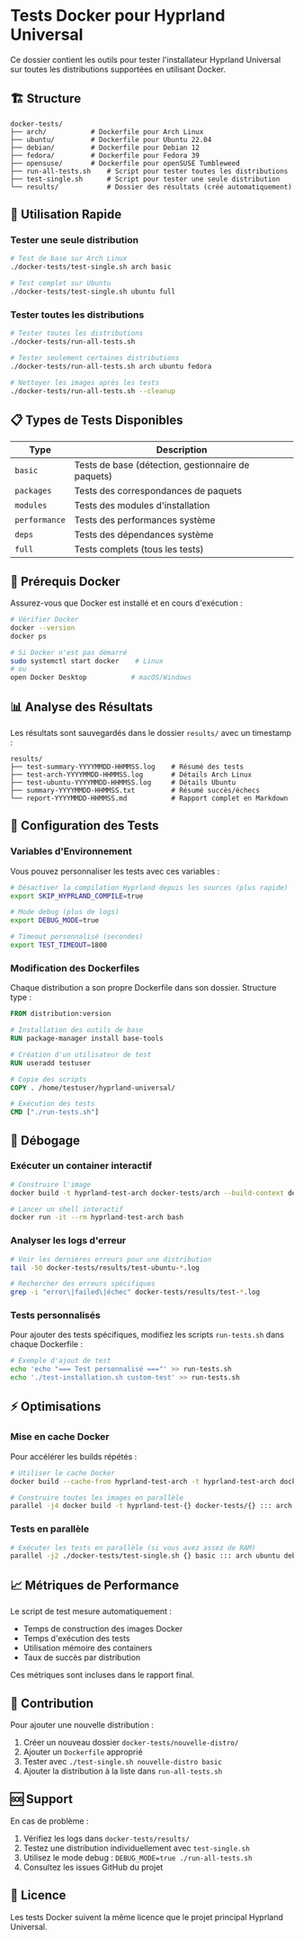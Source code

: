 # Tests Docker pour Hyprland Universal

Ce dossier contient les outils pour tester l'installateur Hyprland Universal sur toutes les distributions supportées en utilisant Docker.

## 🏗️ Structure

```
docker-tests/
├── arch/           # Dockerfile pour Arch Linux
├── ubuntu/         # Dockerfile pour Ubuntu 22.04
├── debian/         # Dockerfile pour Debian 12
├── fedora/         # Dockerfile pour Fedora 39
├── opensuse/       # Dockerfile pour openSUSE Tumbleweed
├── run-all-tests.sh    # Script pour tester toutes les distributions
├── test-single.sh      # Script pour tester une seule distribution
└── results/            # Dossier des résultats (créé automatiquement)
```

## 🚀 Utilisation Rapide

### Tester une seule distribution

```bash
# Test de base sur Arch Linux
./docker-tests/test-single.sh arch basic

# Test complet sur Ubuntu
./docker-tests/test-single.sh ubuntu full
```

### Tester toutes les distributions

```bash
# Tester toutes les distributions
./docker-tests/run-all-tests.sh

# Tester seulement certaines distributions
./docker-tests/run-all-tests.sh arch ubuntu fedora

# Nettoyer les images après les tests
./docker-tests/run-all-tests.sh --cleanup
```

## 📋 Types de Tests Disponibles

| Type | Description |
|------|-------------|
| `basic` | Tests de base (détection, gestionnaire de paquets) |
| `packages` | Tests des correspondances de paquets |
| `modules` | Tests des modules d'installation |
| `performance` | Tests des performances système |
| `deps` | Tests des dépendances système |
| `full` | Tests complets (tous les tests) |

## 🐋 Prérequis Docker

Assurez-vous que Docker est installé et en cours d'exécution :

```bash
# Vérifier Docker
docker --version
docker ps

# Si Docker n'est pas démarré
sudo systemctl start docker    # Linux
# ou
open Docker Desktop           # macOS/Windows
```

## 📊 Analyse des Résultats

Les résultats sont sauvegardés dans le dossier `results/` avec un timestamp :

```
results/
├── test-summary-YYYYMMDD-HHMMSS.log    # Résumé des tests
├── test-arch-YYYYMMDD-HHMMSS.log       # Détails Arch Linux
├── test-ubuntu-YYYYMMDD-HHMMSS.log     # Détails Ubuntu
├── summary-YYYYMMDD-HHMMSS.txt         # Résumé succès/échecs
└── report-YYYYMMDD-HHMMSS.md           # Rapport complet en Markdown
```

## 🔧 Configuration des Tests

### Variables d'Environnement

Vous pouvez personnaliser les tests avec ces variables :

```bash
# Désactiver la compilation Hyprland depuis les sources (plus rapide)
export SKIP_HYPRLAND_COMPILE=true

# Mode debug (plus de logs)
export DEBUG_MODE=true

# Timeout personnalisé (secondes)
export TEST_TIMEOUT=1800
```

### Modification des Dockerfiles

Chaque distribution a son propre Dockerfile dans son dossier. Structure type :

```dockerfile
FROM distribution:version

# Installation des outils de base
RUN package-manager install base-tools

# Création d'un utilisateur de test
RUN useradd testuser

# Copie des scripts
COPY . /home/testuser/hyprland-universal/

# Exécution des tests
CMD ["./run-tests.sh"]
```

## 🐛 Débogage

### Exécuter un container interactif

```bash
# Construire l'image
docker build -t hyprland-test-arch docker-tests/arch --build-context default=.

# Lancer un shell interactif
docker run -it --rm hyprland-test-arch bash
```

### Analyser les logs d'erreur

```bash
# Voir les dernières erreurs pour une distribution
tail -50 docker-tests/results/test-ubuntu-*.log

# Rechercher des erreurs spécifiques
grep -i "error\|failed\|échec" docker-tests/results/test-*.log
```

### Tests personnalisés

Pour ajouter des tests spécifiques, modifiez les scripts `run-tests.sh` dans chaque Dockerfile :

```bash
# Exemple d'ajout de test
echo 'echo "=== Test personnalisé ==="' >> run-tests.sh
echo './test-installation.sh custom-test' >> run-tests.sh
```

## ⚡ Optimisations

### Mise en cache Docker

Pour accélérer les builds répétés :

```bash
# Utiliser le cache Docker
docker build --cache-from hyprland-test-arch -t hyprland-test-arch docker-tests/arch

# Construire toutes les images en parallèle
parallel -j4 docker build -t hyprland-test-{} docker-tests/{} ::: arch ubuntu debian fedora opensuse
```

### Tests en parallèle

```bash
# Exécuter les tests en parallèle (si vous avez assez de RAM)
parallel -j2 ./docker-tests/test-single.sh {} basic ::: arch ubuntu debian
```

## 📈 Métriques de Performance

Le script de test mesure automatiquement :

- Temps de construction des images Docker
- Temps d'exécution des tests
- Utilisation mémoire des containers
- Taux de succès par distribution

Ces métriques sont incluses dans le rapport final.

## 🤝 Contribution

Pour ajouter une nouvelle distribution :

1. Créer un nouveau dossier `docker-tests/nouvelle-distro/`
2. Ajouter un `Dockerfile` approprié
3. Tester avec `./test-single.sh nouvelle-distro basic`
4. Ajouter la distribution à la liste dans `run-all-tests.sh`

## 🆘 Support

En cas de problème :

1. Vérifiez les logs dans `docker-tests/results/`
2. Testez une distribution individuellement avec `test-single.sh`
3. Utilisez le mode debug : `DEBUG_MODE=true ./run-all-tests.sh`
4. Consultez les issues GitHub du projet

## 📄 Licence

Les tests Docker suivent la même licence que le projet principal Hyprland Universal.